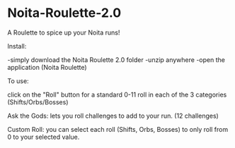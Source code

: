 # Noita-Roulette-2.0
 A Roulette to spice up your Noita runs!

Install: 

-simply download the Noita Roulette 2.0 folder
-unzip anywhere
-open the application (Noita Roulette)


To use:

click on the "Roll" button for a standard 0-11 roll in each of the 3 categories (Shifts/Orbs/Bosses)

Ask the Gods:
lets you roll challenges to add to your run. (12 challenges)

Custom Roll:
you can select each roll (Shifts, Orbs, Bosses) to only roll from 0 to your selected value.